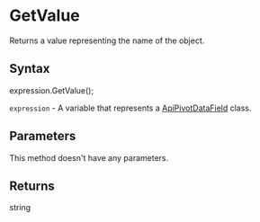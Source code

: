 # GetValue

Returns a value representing the name of the object.

## Syntax

expression.GetValue();

`expression` - A variable that represents a [ApiPivotDataField](../ApiPivotDataField.md) class.

## Parameters

This method doesn't have any parameters.

## Returns

string